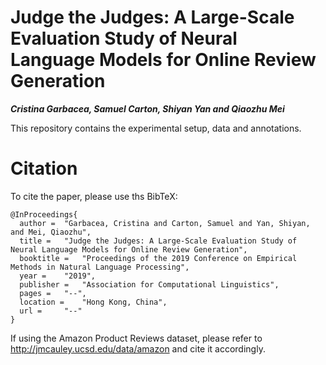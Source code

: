 # Judge the Judges: A Large-Scale Evaluation Study of Neural Language Models for Online Review Generation
***Cristina Garbacea, Samuel Carton, Shiyan Yan and Qiaozhu Mei***

This repository contains the experimental setup, data and annotations.

# Citation
To cite the paper, please use ths BibTeX:
```
@InProceedings{
  author = 	"Garbacea, Cristina and Carton, Samuel and Yan, Shiyan, and Mei, Qiaozhu",
  title = 	"Judge the Judges: A Large-Scale Evaluation Study of Neural Language Models for Online Review Generation",
  booktitle = 	"Proceedings of the 2019 Conference on Empirical Methods in Natural Language Processing",
  year = 	"2019",
  publisher = 	"Association for Computational Linguistics",
  pages = 	"--",
  location = 	"Hong Kong, China",
  url = 	"--"
}
```

If using the Amazon Product Reviews dataset, please refer to http://jmcauley.ucsd.edu/data/amazon and cite it accordingly.
